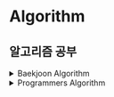 # Algorithm
## 알고리즘 공부

<details>
  <summary>Baekjoon Algorithm</summary>
  <div markdown="1">
  <br/>
  
 <details>
   <summary>&nbsp;&nbsp;&nbsp;[CLASS 1] 문제 보기</summary>
    <div markdown="1">
  
- [[1000] A+B](https://github.com/okpyo12/Algorithm/tree/master/Baekjoon%20Algorithm/CLASSS%201/Baekjoon_1000)
- [[1001] A-B](https://github.com/okpyo12/Algorithm/tree/master/Baekjoon%20Algorithm/CLASSS%201/Baekjoon_1001)
- [[1008] A/B](https://github.com/okpyo12/Algorithm/tree/master/Baekjoon%20Algorithm/CLASSS%201/Baekjoon_1008)
- [[1152] 단어의 개수](https://github.com/okpyo12/Algorithm/tree/master/Baekjoon%20Algorithm/CLASSS%201/Baekjoon_1152)
- [[1157] 단어 공부](https://github.com/okpyo12/Algorithm/tree/master/Baekjoon%20Algorithm/CLASSS%201/Baekjoon_1157)
- [[1330] 두 수 비교하기](https://github.com/okpyo12/Algorithm/tree/master/Baekjoon%20Algorithm/CLASSS%201/Baekjoon_1330)
- [[1546] 평균](https://github.com/okpyo12/Algorithm/tree/master/Baekjoon%20Algorithm/CLASSS%201/Baekjoon_1546)
- [[2438] 별 찍기 - 1](https://github.com/okpyo12/Algorithm/tree/master/Baekjoon%20Algorithm/CLASSS%201/Baekjoon_2438)
- [[2439] 별 찍기 - 2](https://github.com/okpyo12/Algorithm/tree/master/Baekjoon%20Algorithm/CLASSS%201/Baekjoon_2439)
- [[2475] 검증수](https://github.com/okpyo12/Algorithm/tree/master/Baekjoon%20Algorithm/CLASSS%201/Baekjoon_2475)
- [[2557] Hello World](https://github.com/okpyo12/Algorithm/tree/master/Baekjoon%20Algorithm/CLASSS%201/Baekjoon_2557)
- [[2562] 최댓값](https://github.com/okpyo12/Algorithm/tree/master/Baekjoon%20Algorithm/CLASSS%201/Baekjoon_2562)
- [[2577] 숫자의 개수](https://github.com/okpyo12/Algorithm/tree/master/Baekjoon%20Algorithm/CLASSS%201/Baekjoon_2577)
- [[2675] 문자열 반복](https://github.com/okpyo12/Algorithm/tree/master/Baekjoon%20Algorithm/CLASSS%201/Baekjoon_2675)
- [[2739] 구구단](https://github.com/okpyo12/Algorithm/tree/master/Baekjoon%20Algorithm/CLASSS%201/Baekjoon_2739)
- [[2741] N 찍기](https://github.com/okpyo12/Algorithm/tree/master/Baekjoon%20Algorithm/CLASSS%201/Baekjoon_2741)
- [[2742] 기찍 N](https://github.com/okpyo12/Algorithm/tree/master/Baekjoon%20Algorithm/CLASSS%201/Baekjoon_2742)
- [[2753] 윤년](https://github.com/okpyo12/Algorithm/tree/master/Baekjoon%20Algorithm/CLASSS%201/Baekjoon_2753)
- [[2884] 알람 시계](https://github.com/okpyo12/Algorithm/tree/master/Baekjoon%20Algorithm/CLASSS%201/Baekjoon_2884)
- [[2908] 상수](https://github.com/okpyo12/Algorithm/tree/master/Baekjoon%20Algorithm/CLASSS%201/Baekjoon_2908)
- [[2920] 음계](https://github.com/okpyo12/Algorithm/tree/master/Baekjoon%20Algorithm/CLASSS%201/Baekjoon_2920)
- [[3052] 나머지](https://github.com/okpyo12/Algorithm/tree/master/Baekjoon%20Algorithm/CLASSS%201/Baekjoon_3052)
- [[8958] OX퀴즈](https://github.com/okpyo12/Algorithm/tree/master/Baekjoon%20Algorithm/CLASSS%201/Baekjoon_8958)
- [[9498] 시험 성적](https://github.com/okpyo12/Algorithm/tree/master/Baekjoon%20Algorithm/CLASSS%201/Baekjoon_9498)
- [[10171] 고양이](https://github.com/okpyo12/Algorithm/tree/master/Baekjoon%20Algorithm/CLASSS%201/Baekjoon_10171)
- [[10172] 개](https://github.com/okpyo12/Algorithm/tree/master/Baekjoon%20Algorithm/CLASSS%201/Baekjoon_10172)
- [[10809] 알파벳 찾기](https://github.com/okpyo12/Algorithm/tree/master/Baekjoon%20Algorithm/CLASSS%201/Baekjoon_10809)
- [[10818] 최소, 최대](https://github.com/okpyo12/Algorithm/tree/master/Baekjoon%20Algorithm/CLASSS%201/Baekjoon_10818)
- [[10869] 사칙연산](https://github.com/okpyo12/Algorithm/tree/master/Baekjoon%20Algorithm/CLASSS%201/Baekjoon_10869)
- [[10871] X보다 작은 수](https://github.com/okpyo12/Algorithm/tree/master/Baekjoon%20Algorithm/CLASSS%201/Baekjoon_10871)
- [[10950] A+B - 3](https://github.com/okpyo12/Algorithm/tree/master/Baekjoon%20Algorithm/CLASSS%201/Baekjoon_10950)
- [[10951] A+B - 4](https://github.com/okpyo12/Algorithm/tree/master/Baekjoon%20Algorithm/CLASSS%201/Baekjoon_10951)
- [[10952] A+B - 5](https://github.com/okpyo12/Algorithm/tree/master/Baekjoon%20Algorithm/CLASSS%201/Baekjoon_10952)
- [[10998] AxB](https://github.com/okpyo12/Algorithm/tree/master/Baekjoon%20Algorithm/CLASSS%201/Baekjoon_10998)
- [[11654] 아스키 코드](https://github.com/okpyo12/Algorithm/tree/master/Baekjoon%20Algorithm/CLASSS%201/Baekjoon_11654)
- [[11720] 숫자의 합](https://github.com/okpyo12/Algorithm/tree/master/Baekjoon%20Algorithm/CLASSS%201/Baekjoon_11720)

  </div>
  </details>
  
    </div>
  </details>
  
  <details>
  <summary>Programmers Algorithm</summary>
  <div markdown="1">
  <br/>
  
  <details>
   <summary>&nbsp;&nbsp;&nbsp;Level 1 문제 보기</summary>
   
   - [시저 암호](https://github.com/okpyo12/Algorithm/tree/master/Programmers/Level%201)
   
    <div markdown="1">
    
  </div>
  </details>